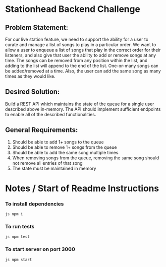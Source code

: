 # Stationhead Backend Challenge
## Problem Statement:
For our live station feature, we need to support the ability for a user to curate and manage a list
of songs to play in a particular order. We want to allow a user to enqueue a list of songs that
play in the correct order for their listeners, and also give that user the ability to add or remove
songs at any time. The songs can be removed from any position within the list, and adding to
the list will append to the end of the list. One-or-many songs can be added/removed at a time.
Also, the user can add the same song as many times as they would like.

## Desired Solution:
Build a REST API which maintains the state of the queue for a single user described above
in-memory. The API should implement sufficient endpoints to enable all of the described
functionalities.

## General Requirements:
1. Should be able to add 1+ songs to the queue
2. Should be able to remove 1+ songs from the queue
3. Should be able to add the same song multiple times
4. When removing songs from the queue, removing the same song should not
remove all entries of that song
5. The state must be maintained in memory

# Notes / Start of Readme Instructions

### To install dependencies
``js
    npm i
``

### To run tests
``js
    npm test
``

### To start server on port 3000
``js
    npm start
``

